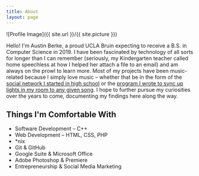 ```yaml
---
title: About
layout: page
---
```

![Profile Image]({{ site.url }}/{{ site.picture }})

<p>Hello! I'm Austin Berke, a proud UCLA Bruin expecting to receive a B.S. in Computer Science in 2019. I have been fascinated by technology of all sorts for longer than I can remember (seriously, my Kindergarten teacher called home speechless at how I helped her attach a file to an email) and am always on the prowl to learn more. Most of my projects have been music-related because I simply love music – whether that be in the form of the <a href="#">social network I started in high school</a> or the <a href="#">program I wrote to sync up lights in my room to any given song</a>. I hope to further pursue my curiosities over the years to come, documenting my findings here along the way.</p>

<h2>Things I'm Comfortable With</h2>

<ul class="skill-list">
	<li>Software Development – C++</li>
	<li>Web Development – HTML, CSS, PHP</li>
	<li>*nix</li>
	<li>Git & GitHub</li>
    <li>Google Suite & Microsoft Office</li>
	<li>Adobe Photoshop & Premiere</li>
	<li>Entrepreneurship & Social Media Marketing</li>

</ul>
